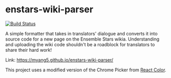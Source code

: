 # enstars-wiki-parser

[![Build Status](https://travis-ci.org/myang5/enstars-wiki-parser.svg?branch=master)](https://travis-ci.org/myang5/enstars-wiki-parser)

A simple formatter that takes in translators' dialogue and converts it into source code for a new page on the Ensemble Stars wikia. Understanding and uploading the wiki code shouldn't be a roadblock for translators to share their hard work!

Link: https://myang5.github.io/enstars-wiki-parser/

This project uses a modified version of the Chrome Picker from [React Color](https://github.com/casesandberg/react-color).
